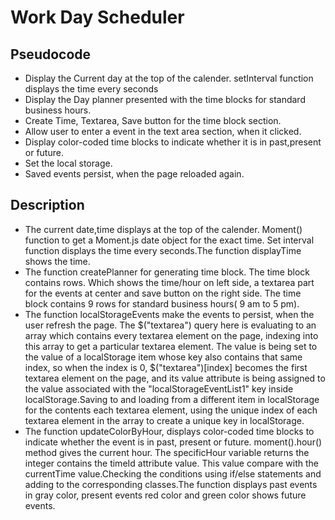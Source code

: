 # Work Day Scheduler 
## Pseudocode 
  * Display the Current day at the top of the calender. setInterval function   displays the time every seconds
  * Display the Day planner presented with the time blocks for standard business hours.
  * Create Time, Textarea, Save button for the time block section.
  * Allow user to enter a event in the text area section, when it clicked.
  * Display color-coded time blocks to indicate whether it is in past,present  or future.
  * Set the local storage.
  * Saved events persist, when the page reloaded again.
## Description
  * The current date,time displays at the top of the calender. Moment() function to get a Moment.js date object for the exact time. Set interval function displays the time every seconds.The function displayTime shows the time.
  * The function createPlanner for generating time block. The time block  contains rows. Which shows the time/hour on left side, a textarea part for the events at center and save button on the right side. The time block contains 9 rows for standard business hours( 9 am to 5 pm).
  * The function localStorageEvents make the events to persist, when the user refresh the page. The $("textarea") query here is evaluating to an array which contains every textarea element on the page, indexing into this array to get a particular textarea element. The value is being set to the value of a localStorage item whose key also contains that same index, so when the index is 0, $("textarea")[index] becomes the first textarea element on the page, and its value attribute is being assigned to the value associated with the "localStorageEventList1" key inside localStorage.Saving to and loading from a different item in localStorage for the contents each textarea element, using the unique index of each textarea element in the array to create a unique key in localStorage.
  * The function updateColorByHour, displays color-coded time blocks to indicate whether the event is in past, present or future. moment().hour() method gives the current hour. The specificHour variable returns the integer contains the timeId attribute value. This value compare with the currentTime value.Checking the conditions using if/else statements and adding to the corresponding classes.The function displays past events in gray color, present events red color and green color shows future events.